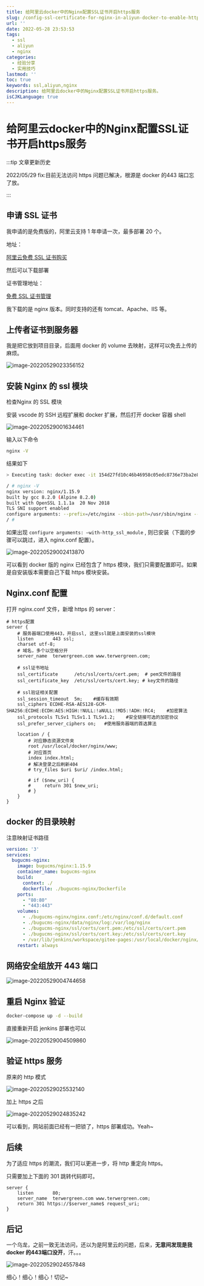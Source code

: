 ```yaml
---
title: 给阿里云docker中的Nginx配置SSL证书开启https服务
slug: /config-ssl-certificate-for-nginx-in-aliyun-docker-to-enable-https.html
url: ''
date: 2022-05-28 23:53:53
tags:
  - ssl
  - aliyun
  - nginx
categories:
  - 经验分享
  - 实用技巧
lastmod: ''
toc: true
keywords: ssl,aliyun,nginx
description: 给阿里云docker中的Nginx配置SSL证书开启https服务。
isCJKLanguage: true
---
```

# 给阿里云docker中的Nginx配置SSL证书开启https服务

:::tip 文章更新历史

2022/05/29 fix:目前无法访问 https 问题已解决，根源是 docker 的443 端口忘了放。

:::

## 申请 SSL 证书

我申请的是免费版的，阿里云支持 1 年申请一次，最多部署 20 个。

地址：

[阿里云免费 SSL 证书购买](https://common-buy.aliyun.com/?spm=5176.b657008.0.0.6f7f799dnh4e4y&commodityCode=cas_dv_public_cn&request=%7B%22product%22%3A%22free_product%22%7D)

然后可以下载部署

证书管理地址：

[免费 SSL 证书管理](https://yundunnext.console.aliyun.com/?spm=5176.21213303.782131.4.738053c95GQkOa&p=cas&accounttraceid=c954f613b8a9412a81fb55251881911besdq#/certExtend/free)

我下载的是 nginx 版本。同时支持的还有 tomcat、Apache、IIS 等。

## 上传者证书到服务器

我是把它放到项目目录，后面用 docker 的 volume 去映射，这样可以免去上传的麻烦。

![image-20220529023356152](https://img1.terwer.space/20220529023356.png)

## 安装 Nginx 的 ssl 模块

检查Nginx 的 SSL 模块

安装 vscode 的 SSH 远程扩展和 docker 扩展，然后打开 docker 容器 shell

![image-20220529001634461](https://img1.terwer.space/20220529001634.png)

输入以下命令

```bash
nginx -V
```

结果如下

```bash
> Executing task: docker exec -it 154d27fd10c46b46958c05edc8736e73ba2e8618b23b6d615db3a532077b2250 sh <

/ # nginx -V
nginx version: nginx/1.15.9
built by gcc 8.2.0 (Alpine 8.2.0) 
built with OpenSSL 1.1.1a  20 Nov 2018
TLS SNI support enabled
configure arguments: --prefix=/etc/nginx --sbin-path=/usr/sbin/nginx --modules-path=/usr/lib/nginx/modules --conf-path=/etc/nginx/nginx.conf --error-log-path=/var/log/nginx/error.log --http-log-path=/var/log/nginx/access.log --pid-path=/var/run/nginx.pid --lock-path=/var/run/nginx.lock --http-client-body-temp-path=/var/cache/nginx/client_temp --http-proxy-temp-path=/var/cache/nginx/proxy_temp --http-fastcgi-temp-path=/var/cache/nginx/fastcgi_temp --http-uwsgi-temp-path=/var/cache/nginx/uwsgi_temp --http-scgi-temp-path=/var/cache/nginx/scgi_temp --user=nginx --group=nginx --with-http_ssl_module --with-http_realip_module --with-http_addition_module --with-http_sub_module --with-http_dav_module --with-http_flv_module --with-http_mp4_module --with-http_gunzip_module --with-http_gzip_static_module --with-http_random_index_module --with-http_secure_link_module --with-http_stub_status_module --with-http_auth_request_module --with-http_xslt_module=dynamic --with-http_image_filter_module=dynamic --with-http_geoip_module=dynamic --with-threads --with-stream --with-stream_ssl_module --with-stream_ssl_preread_module --with-stream_realip_module --with-stream_geoip_module=dynamic --with-http_slice_module --with-mail --with-mail_ssl_module --with-compat --with-file-aio --with-http_v2_module
/ # 
```

如果出现 `configure arguments: –with-http_ssl_module` , 则已安装（下面的步骤可以跳过，进入 nginx.conf 配置）。

![image-20220529002413870](https://img1.terwer.space/20220529002414.png)

可以看到 docker 版的 nginx 已经包含了 https 模块，我们只需要配置即可。如果是自安装版本需要自己下载 https 模块安装。

## Nginx.conf 配置

打开 nginx.conf 文件，新增 https 的 server：

```nginx
# https配置
server {
    # 服务器端口使用443，开启ssl, 这里ssl就是上面安装的ssl模块
    listen       443 ssl;
    charset utf-8;
    # 域名，多个以空格分开
    server_name  terwergreen.com www.terwergreen.com;
    
    # ssl证书地址
    ssl_certificate      /etc/ssl/certs/cert.pem;  # pem文件的路径
    ssl_certificate_key  /etc/ssl/certs/cert.key; # key文件的路径
    
    # ssl验证相关配置
    ssl_session_timeout  5m;    #缓存有效期
    ssl_ciphers ECDHE-RSA-AES128-GCM-SHA256:ECDHE:ECDH:AES:HIGH:!NULL:!aNULL:!MD5:!ADH:!RC4;    #加密算法
    ssl_protocols TLSv1 TLSv1.1 TLSv1.2;    #安全链接可选的加密协议
    ssl_prefer_server_ciphers on;   #使用服务器端的首选算法

    location / {
        # 对应静态资源文件夹
        root /usr/local/docker/nginx/www;
        # 对应首页
        index index.html;
        # 解决登录之后刷新404
        # try_files $uri $uri/ /index.html;

        # if ($new_uri) {
        #     return 301 $new_uri;
        # }
    }
}
```

## docker 的目录映射

注意映射证书路径

```yaml
version: '3'
services:
  bugucms-nginx:
    image: bugucms/nginx:1.15.9
    container_name: bugucms-nginx
    build:
      context: ./
      dockerfile: ./bugucms-nginx/Dockerfile
    ports:
      - "80:80"
      - "443:443"
    volumes:
      - ./bugucms-nginx/nginx.conf:/etc/nginx/conf.d/default.conf
      - ./bugucms-nginx/data/nginx/log:/var/log/nginx
      - ./bugucms-nginx/ssl/certs/cert.pem:/etc/ssl/certs/cert.pem
      - ./bugucms-nginx/ssl/certs/cert.key:/etc/ssl/certs/cert.key
      - /var/lib/jenkins/workspace/gitee-pages:/usr/local/docker/nginx/www
    restart: always
```

## 网络安全组放开 443 端口

![image-20220529004744658](https://img1.terwer.space/20220529004745.png)

## 重启 Nginx 验证

```bash
docker-compose up -d --build
```

直接重新开启 jenkins 部署也可以

![image-20220529004509860](https://img1.terwer.space/20220529004510.png)

## 验证 https 服务

原来的 http 模式

![image-20220529025532140](https://img1.terwer.space/20220529025532.png)

加上 https 之后

![image-20220529024835242](https://img1.terwer.space/20220529024835.png)

可以看到，网站前面已经有一把锁了，https 部署成功。Yeah~

## 后续

为了适应 https 的潮流，我们可以更进一步，将 http 重定向 https。

只需要加上下面的 301 跳转代码即可。

```nginx
server {
    listen       80;
    server_name  terwergreen.com www.terwergreen.com;
    return 301 https://$server_name$ request_uri;
}
```

## 后记

一个乌龙，之前一致无法访问，还以为是阿里云的问题，后来，**无意间发现是我 docker 的443端口没开**，汗。。。

![image-20220529024557848](https://img1.terwer.space/20220529024558.png)

细心！细心！细心！切记~